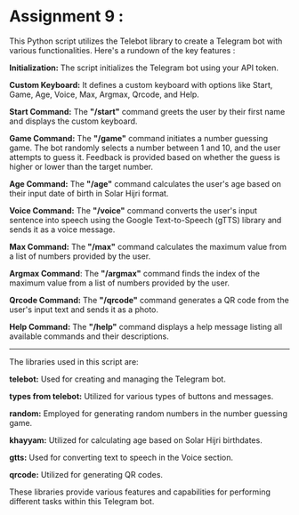 # Assignment 9 :

This Python script utilizes the Telebot library to create a Telegram bot with various functionalities. Here's a rundown of the key features :

**Initialization:** The script initializes the Telegram bot using your API token.

**Custom Keyboard:** It defines a custom keyboard with options like Start, Game, Age, Voice, Max, Argmax, Qrcode, and Help.

**Start Command:** The **"/start"** command greets the user by their first name and displays the custom keyboard.

**Game Command:** The **"/game"** command initiates a number guessing game. The bot randomly selects a number between 1 and 10, and the user attempts to guess it. Feedback is provided based on whether the guess is higher or lower than the target number.

**Age Command:** The **"/age"** command calculates the user's age based on their input date of birth in Solar Hijri format.

**Voice Command:** The **"/voice"** command converts the user's input sentence into speech using the Google Text-to-Speech (gTTS) library and sends it as a voice message.

**Max Command:** The **"/max"** command calculates the maximum value from a list of numbers provided by the user.

**Argmax Command**: The **"/argmax"** command finds the index of the maximum value from a list of numbers provided by the user.

**Qrcode Command:** The **"/qrcode"** command generates a QR code from the user's input text and sends it as a photo.

**Help Command:** The **"/help"** command displays a help message listing all available commands and their descriptions.




---



The libraries used in this script are:

**telebot:** Used for creating and managing the Telegram bot.

**types from telebot:** Utilized for various types of buttons and messages.

**random:** Employed for generating random numbers in the number guessing game.

**khayyam:** Utilized for calculating age based on Solar Hijri birthdates.

**gtts:** Used for converting text to speech in the Voice section.

**qrcode:** Utilized for generating QR codes.

These libraries provide various features and capabilities for performing different tasks within this Telegram bot.
